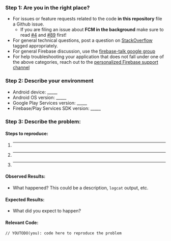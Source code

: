 
### Step 1: Are you in the right place?

  * For issues or feature requests related to the code **in this repository** file a Github issue.
    * If you are filing an issue about **FCM in the background** make sure to read [#4](https://github.com/firebase/quickstart-android/issues/4) and [#89](https://github.com/firebase/quickstart-android/issues/89) first!
  * For general technical questions, post a question on [StackOverflow](http://stackoverflow.com/) tagged appropriately.
  * For general Firebase discussion, use the [firebase-talk google group](https://groups.google.com/forum/#!forum/firebase-talk)
  * For help troubleshooting your application that does not fall under one of the above categories, reach out to the [personalized Firebase support channel](https://firebase.google.com/support/contact/troubleshooting/)

### Step 2: Describe your environment

  * Android device: _____
  * Android OS version: _____
  * Google Play Services version: _____
  * Firebase/Play Services SDK version: _____
  
### Step 3: Describe the problem:

#### Steps to reproduce:

  1. _____
  2. _____
  3. _____
  
#### Observed Results:

  * What happened?  This could be a description, `logcat` output, etc.
  
#### Expected Results:

  * What did you expect to happen?
  
#### Relevant Code:

  ```
  // YOUTODO(you): code here to reproduce the problem
  ```
